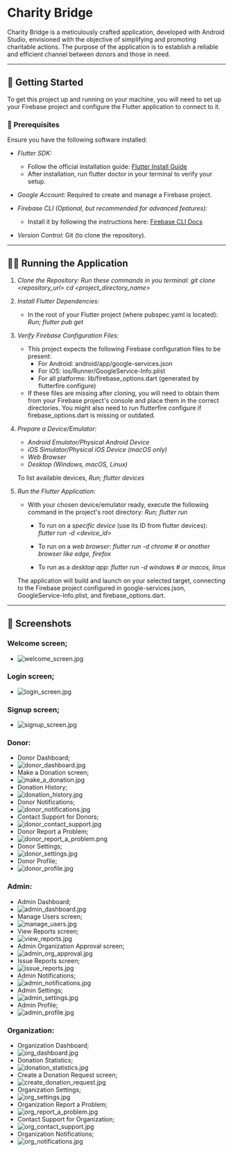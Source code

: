 # Charity Bridge
Charity Bridge is a meticulously crafted application, developed with Android Studio, envisioned with the objective of simplifying and promoting charitable actions. The purpose of the application is to establish a reliable and efficient channel between donors and those in need.

---

## 📝 Getting Started

To get this project up and running on your machine, you will need to set up your Firebase project and configure the Flutter application to connect to it.

### 📃 Prerequisites

Ensure you have the following software installed:

* *Flutter SDK:*
    * Follow the official installation guide: [Flutter Install Guide](https://flutter.dev/docs/get-started/install)
    * After installation, run flutter doctor in your terminal to verify your setup.

* *Google Account:* Required to create and manage a Firebase project.
* *Firebase CLI (Optional, but recommended for advanced features):*
    * Install it by following the instructions here: [Firebase CLI Docs](https://firebase.google.com/docs/cli#install_the_firebase_cli)
* *Version Control:* Git (to clone the repository).

---

## 🏃‍➡️ Running the Application

1.  *Clone the Repository:*
        *Run these commands in you terminal:*
            *git clone <repository_url>*
            *cd <project_directory_name>*


2.  *Install Flutter Dependencies:*
    * In the root of your Flutter project (where pubspec.yaml is located):
      *Run;*
        *flutter pub get*


3.  *Verify Firebase Configuration Files:*
    * This project expects the following Firebase configuration files to be present:
        * For Android: android/app/google-services.json
        * For iOS: ios/Runner/GoogleService-Info.plist
        * For all platforms: lib/firebase_options.dart (generated by flutterfire configure)
    * If these files are missing after cloning, you will need to obtain them from your Firebase project's console and place them in the correct directories. You might also need to run flutterfire configure if firebase_options.dart is missing or outdated.


    
4.  *Prepare a Device/Emulator:*
    * *Android Emulator/Physical Android Device*
    * *iOS Simulator/Physical iOS Device (macOS only)*
    * *Web Browser*
    * *Desktop (Windows, macOS, Linux)*

    To list available devices, 
        *Run;*
            *flutter devices*


5.  *Run the Flutter Application:*
    * With your chosen device/emulator ready, execute the following command in the project's root directory:
      *Run;*
      *flutter run*

        * To run on a *specific device* (use its ID from flutter devices):
          *flutter run -d <device_id>*

        * To run on a *web browser*:
          *flutter run -d chrome # or another browser like edge, firefox*

        * To run as a *desktop app*:
          *flutter run -d windows # or macos, linux*


    The application will build and launch on your selected target, connecting to the Firebase project configured in google-services.json, GoogleService-Info.plist, and firebase_options.dart.

---

## 📸 Screenshots
### Welcome screen;
- ![welcome_screen.jpg](screenshots/welcome_screen.jpg)

### Login screen;
- ![login_screen.jpg](screenshots/login_screen.jpg)

### Signup screen;
- ![signup_screen.jpg](screenshots/signup_screen.jpg)

### Donor:
- Donor Dashboard;
- ![donor_dashboard.jpg](screenshots/donor_dashboard.jpg)
- Make a Donation screen;
- ![make_a_donation.jpg](screenshots/make_a_donation.jpg)
- Donation History;
- ![donation_history.jpg](screenshots/donation_history.jpg)
- Donor Notifications;
- ![donor_notifications.jpg](screenshots/donor_notifications.jpg)
- Contact Support for Donors;
- ![donor_contact_support.jpg](screenshots/donor_contact_support.jpg)
- Donor Report a Problem;
- ![donor_report_a_problem.png](screenshots/donor_report_a_problem.png)
- Donor Settings;
- ![donor_settings.jpg](screenshots/donor_settings.jpg)
- Donor Profile;
- ![donor_profile.jpg](screenshots/donor_profile.jpg)

### Admin:
- Admin Dashboard;
- ![admin_dashboard.jpg](screenshots/admin_dashboard.jpg)
- Manage Users screen;
- ![manage_users.jpg](screenshots/manage_users.jpg)
- View Reports screen;
- ![view_reports.jpg](screenshots/view_reports.jpg)
- Admin Organization Approval screen;
- ![admin_org_approval.jpg](screenshots/admin_org_approval.jpg)
- Issue Reports screen;
- ![issue_reports.jpg](screenshots/issue_reports.jpg)
- Admin Notifications;
- ![admin_notifications.jpg](screenshots/admin_notifications.jpg)
- Admin Settings;
- ![admin_settings.jpg](screenshots/admin_settings.jpg)
- Admin Profile;
- ![admin_profile.jpg](screenshots/admin_profile.jpg)

### Organization:
- Organization Dashboard;
- ![org_dashboard.jpg](screenshots/org_dashboard.jpg)
- Donation Statistics;
- ![donation_statistics.jpg](screenshots/donation_statistics.jpg)
- Create a Donation Request screen;
- ![create_donation_request.jpg](screenshots/create_donation_request.jpg)
- Organization Settings;
- ![org_settings.jpg](screenshots/org_settings.jpg)
- Organization Report a Problem;
- ![org_report_a_problem.jpg](screenshots/org_report_a_problem.jpg)
- Contact Support for Organization;
- ![org_contact_support.jpg](screenshots/org_contact_support.jpg)
- Organization Notifications;
- ![org_notifications.jpg](screenshots/org_notifications.jpg)
